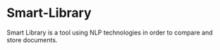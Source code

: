# Smart-Library
Smart Library is a tool using NLP technologies in order to compare and store documents.
